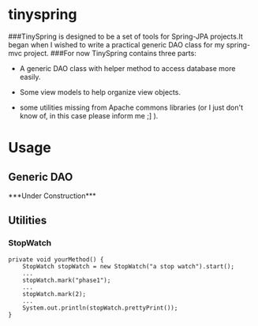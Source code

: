 tinyspring
==========
###TinySpring is designed to be a set of tools for Spring-JPA projects.It began when I wished to write a practical generic DAO class for my spring-mvc project.
###For now TinySpring contains three parts:

* A generic DAO class with helper method to access database more easily.

* Some view models to help organize view objects.

* some utilities missing from Apache commons libraries (or I just don't know of, in this case please inform me ;] ).


# Usage

## Generic DAO

  \*\*\*Under Construction\*\*\*

## Utilities

### StopWatch

    private void yourMethod() {
        StopWatch stopWatch = new StopWatch("a stop watch").start();
        ...
        stopWatch.mark("phase1");
        ...
        stopWatch.mark(2);
        ...
        System.out.println(stopWatch.prettyPrint());   
    }

